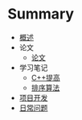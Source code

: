 # Summary

* [概述](README.md)
* 论文
    * [论文](part1/AIDX.md)
* 学习笔记
    * [C++提高](part2/README.md)
    * [排序算法](part2/Ranking_Algorithm.md)
* [项目开发](part3/README.md)
* [日常问题](part4/README.md)


